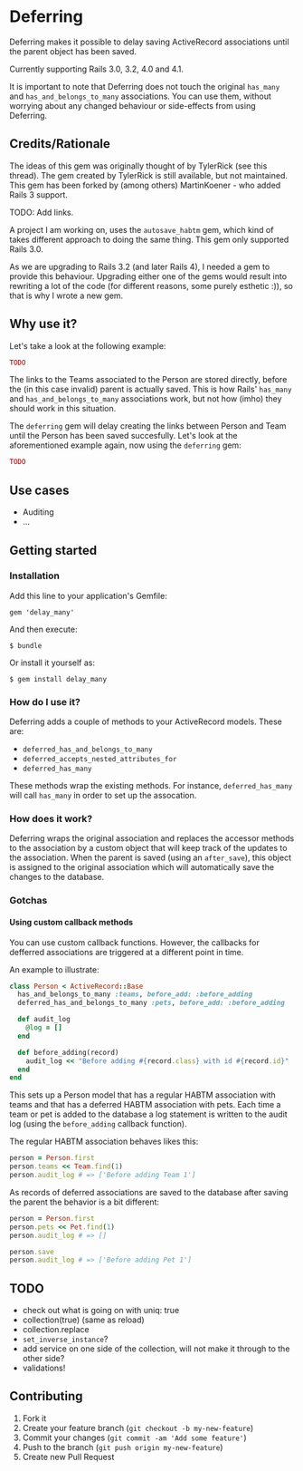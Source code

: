 # Deferring

Deferring makes it possible to delay saving ActiveRecord associations until the
parent object has been saved.

Currently supporting Rails 3.0, 3.2, 4.0 and 4.1.

It is important to note that Deferring does not touch the original `has_many`
and `has_and_belongs_to_many` associations. You can use them, without worrying
about any changed behaviour or side-effects from using Deferring.

## Credits/Rationale

The ideas of this gem was originally thought of by TylerRick (see this thread).
The gem created by TylerRick is still available, but not maintained. This gem
has been forked by (among others) MartinKoener - who added Rails 3 support.

TODO: Add links.

A project I am working on, uses the `autosave_habtm` gem, which kind of takes
different approach to doing the same thing. This gem only supported Rails 3.0.

As we are upgrading to Rails 3.2 (and later Rails 4), I needed a gem to provide
this behaviour. Upgrading either one of the gems would result into rewriting a
lot of the code (for different reasons, some purely esthetic :)), so that is why
I wrote a new gem.


## Why use it?

Let's take a look at the following example:

``` ruby
TODO
```

The links to the Teams associated to the Person are stored directly, before the
(in this case invalid) parent is actually saved. This is how Rails' `has_many`
and `has_and_belongs_to_many` associations work, but not how (imho) they should
work in this situation.

The `deferring` gem will delay creating the links between Person and Team until
the Person has been saved succesfully. Let's look at the aforementioned example
again, now using the `deferring` gem:

``` ruby
TODO
```


## Use cases

* Auditing
* ...


## Getting started

### Installation

Add this line to your application's Gemfile:

    gem 'delay_many'

And then execute:

    $ bundle

Or install it yourself as:

    $ gem install delay_many


### How do I use it?

Deferring adds a couple of methods to your ActiveRecord models. These are:

- `deferred_has_and_belongs_to_many`
- `deferred_accepts_nested_attributes_for`
- `deferred_has_many`

These methods wrap the existing methods. For instance, `deferred_has_many` will
call `has_many` in order to set up the assocation.

### How does it work?

Deferring wraps the original association and replaces the accessor methods to
the association by a custom object that will keep track of the updates to the
association. When the parent is saved (using an `after_save`), this object is
assigned to the original association which will automatically save the changes
to the database.

### Gotchas

#### Using custom callback methods

You can use custom callback functions. However, the callbacks for defferred
associations are triggered at a different point in time.

An example to illustrate:

``` ruby
class Person < ActiveRecord::Base
  has_and_belongs_to_many :teams, before_add: :before_adding
  deferred_has_and_belongs_to_many :pets, before_add: :before_adding

  def audit_log
    @log = []
  end

  def before_adding(record)
    audit_log << "Before adding #{record.class} with id #{record.id}"
  end
end
```

This sets up a Person model that has a regular HABTM association with teams and
that has a deferred HABTM association with pets. Each time a team or pet is
added to the database a log statement is written to the audit log (using the
`before_adding` callback function).

The regular HABTM association behaves likes this:

``` ruby
person = Person.first
person.teams << Team.find(1)
person.audit_log # => ['Before adding Team 1']
```

As records of deferred associations are saved to the database after saving the
parent the behavior is a bit different:

``` ruby
person = Person.first
person.pets << Pet.find(1)
person.audit_log # => []

person.save
person.audit_log # => ['Before adding Pet 1']
```

## TODO

* check out what is going on with uniq: true
* collection(true) (same as reload)
* collection.replace
* `set_inverse_instance`?
* add service on one side of the collection, will not make it through to the
  other side?
* validations!

## Contributing

1. Fork it
2. Create your feature branch (`git checkout -b my-new-feature`)
3. Commit your changes (`git commit -am 'Add some feature'`)
4. Push to the branch (`git push origin my-new-feature`)
5. Create new Pull Request
